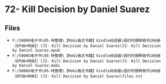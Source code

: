 # 72- Kill Decision by Daniel Suarez

## Files

- `F:/5000G电子书\05-待整理\【Mobi格式书籍】kindle阅读器\纽约时报畅销书106册（EPUB+MOBI）\72- Kill Decision by Daniel Suarez\72- Kill Decision by Daniel Suarez.epub`
- `F:/5000G电子书\05-待整理\【Mobi格式书籍】kindle阅读器\纽约时报畅销书106册（EPUB+MOBI）\72- Kill Decision by Daniel Suarez\72- Kill Decision by Daniel Suarez.mobi`
- `F:/5000G电子书\05-待整理\【Mobi格式书籍】kindle阅读器\纽约时报畅销书106册（EPUB+MOBI）\72- Kill Decision by Daniel Suarez\files.txt`
